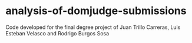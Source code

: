 # analysis-of-domjudge-submissions
Code developed for the final degree project of Juan Trillo Carreras, Luis Esteban Velasco and Rodrigo Burgos Sosa
